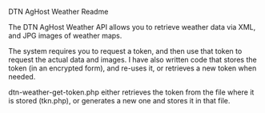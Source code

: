 DTN AgHost Weather Readme

The DTN AgHost Weather API allows you to retrieve weather data via XML, and JPG images of weather maps.

The system requires you to request a token, and then use that token to request the actual data and images. I have also written code that stores the token (in an encrypted form), and re-uses it, or retrieves a new token when needed. 

dtn-weather-get-token.php either retrieves the token from the file where it is stored (tkn.php), or generates a new one and stores it in that file.

